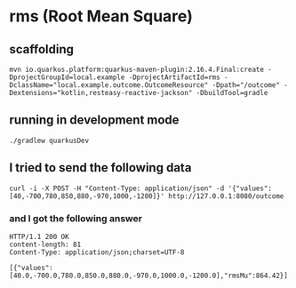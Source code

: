 # rms (Root Mean Square)

## scaffolding

```shell
mvn io.quarkus.platform:quarkus-maven-plugin:2.16.4.Final:create -DprojectGroupId=local.example -DprojectArtifactId=rms -DclassName="local.example.outcome.OutcomeResource" -Dpath="/outcome" -Dextensions="kotlin,resteasy-reactive-jackson" -DbuildTool=gradle
```

## running in development mode

```shell
./gradlew quarkusDev
```

## I tried to send the following data

```shell
curl -i -X POST -H "Content-Type: application/json" -d '{"values":[40,-700,780,850,880,-970,1000,-1200]}' http://127.0.0.1:8080/outcome
```

### and I got the following answer

```text
HTTP/1.1 200 OK
content-length: 81
Content-Type: application/json;charset=UTF-8

[{"values":[40.0,-700.0,780.0,850.0,880.0,-970.0,1000.0,-1200.0],"rmsMu":864.42}]
```
